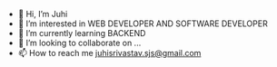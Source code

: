 - 👋 Hi, I’m Juhi
- 👀 I’m interested in  WEB DEVELOPER AND SOFTWARE DEVELOPER
- 🌱 I’m currently learning  BACKEND 
- 💞️ I’m looking to collaborate on ...
- 📫 How to reach me 
juhisrivastav.sjs@gmail.com
<!---
js-1608/js-1608 is a ✨ special ✨ repository because its `README.md` (this file) appears on your GitHub profile.
You can click the Preview link to take a look at your changes.
--->
